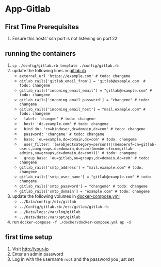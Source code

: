 # App-Gitlab

## First Time Prerequisites

1. Ensure this hosts' ssh port is not listening on port 22

## running the containers

1. `cp ./config/gitlab.rb.template ./config/gitlab.rb`
2. update the following lines in [gitlab.rb](./config/gitlab.rb)
    * `external_url 'https://example.com' # todo: changeme`
    * `gitlab_rails['gitlab_email_from'] = 'gitlab@example.com' # todo: changeme`
    * `gitlab_rails['incoming_email_email'] = "gitlab@example.com" # todo: changeme`
    * `gitlab_rails['incoming_email_password'] = "changeme" # todo: changeme`
    * `gitlab_rails['incoming_email_host'] = "mail.example.com" # todo: changeme`
    * `  label: 'changme' # todo: changeme`
    * `  host: 'dc.example.com' # todo: changeme`
    * `  bind_dn: 'cn=binduser,dc=domain,dc=com' # todo: changeme`
    * `  password: 'changeme' # todo: changeme`
    * `  base: 'ou=example,dc=domain,dc=com' # todo: changeme`
    * `  user_filter: '(&(objectcategory=person)(|(memberof=cn=gitlab-users,ou=groups,dc=domain,dc=com)(memberof=cn=gitlab-admins,ou=groups,dc=domain,dc=com)))' # todo: changeme`
    * `  group_base: 'ou=gitlab,ou=groups,dc=domain,dc=com' # todo: changeme`
    * `gitlab_rails['smtp_address'] = "mail.example.com" # todo: changeme`
    * `gitlab_rails['smtp_user_name'] = "gitlab@example.com" # todo: changeme`
    * `gitlab_rails['smtp_password'] = "changeme" # todo: changeme`
    * `gitlab_rails['smtp_domain'] = "example.com" # todo: changeme`
3. update the following volumes in [docker-compose.yml](./docker/docker-compose.yml)
    * `../Data/config:/etc/gitlab`
    * `../Config/gitlab.rb:/etc/gitlab/gitlab.rb`
    * `../Data/logs:/var/log/gitlab`
    * `../Data/data:/var/opt/gitlab`
4. run `docker-compose -f ./docker/docker-compose.yml up -d`

## first time setup

1. Visit <http://your-ip>
2. Enter an admin password
3. Log in with the username `root` and the password you just set
